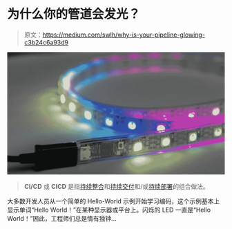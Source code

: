 # 为什么你的管道会发光？

> 原文：<https://medium.com/swlh/why-is-your-pipeline-glowing-c3b24c6a93d9>

![](img/c2f90756bbe1aed03db47f6eb05405d3.png)

> **CI/CD** 或 **CICD** 是指[持续整合](https://en.wikipedia.org/wiki/Continuous_integration)和[持续交付](https://en.wikipedia.org/wiki/Continuous_delivery)和/或[持续部署](https://en.wikipedia.org/wiki/Continuous_deployment)的组合做法。

大多数开发人员从一个简单的 Hello-World 示例开始学习编码，这个示例基本上显示单词“Hello World！”在某种显示器或平台上。闪烁的 LED 一直是“Hello World！”因此，工程师们总是情有独钟…